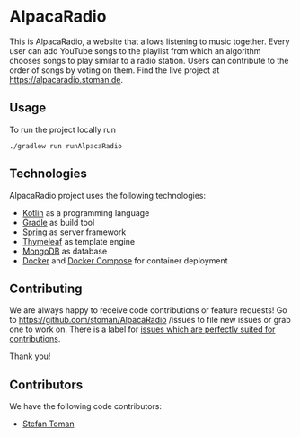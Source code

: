 # AlpacaRadio

This is AlpacaRadio, a website that allows listening to music together. Every user can add YouTube songs to the
playlist from which an algorithm chooses songs to play similar to a radio station. Users can contribute to the order
of songs by voting on them. Find the live project at https://alpacaradio.stoman.de.

## Usage

To run the project locally run

```shell
./gradlew run runAlpacaRadio
```

## Technologies

AlpacaRadio project uses the following technologies:

* [Kotlin](https://kotlinlang.org) as a programming language
* [Gradle](https://gradle.org) as build tool
* [Spring](https://spring.io) as server framework
* [Thymeleaf](https://www.thymeleaf.org) as template engine
* [MongoDB](https://www.mongodb.com) as database
* [Docker](https://www.docker.com) and [Docker Compose](https://docs.docker.com/compose) for container deployment

## Contributing

We are always happy to receive code contributions or feature requests! Go to https://github.com/stoman/AlpacaRadio
/issues to file new issues or grab one to work on. There is a label for [issues which are perfectly suited for
 contributions](https://github.com/stoman/AlpacaRadio/issues?q=is%3Aissue+is%3Aopen+label%3A%22help+wanted%22).
 
Thank you!

## Contributors

We have the following code contributors:

* [Stefan Toman](https://stoman.de)
 